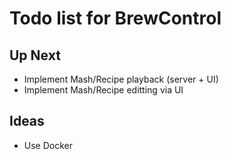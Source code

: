 # Todo list for BrewControl

## Up Next
- Implement Mash/Recipe playback (server + UI)
- Implement Mash/Recipe editting via UI

## Ideas
- Use Docker